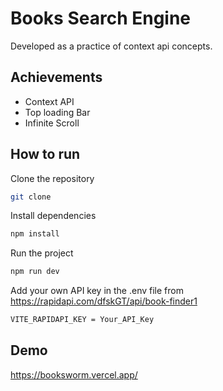 # Books Search Engine

Developed as a practice of context api concepts.

## Achievements
- Context API
- Top loading Bar
- Infinite Scroll

## How to run
Clone the repository

```bash
git clone
```

Install dependencies

```bash
npm install
```

Run the project

```bash
npm run dev
```

Add your own API key in the .env file from
https://rapidapi.com/dfskGT/api/book-finder1
```bash
VITE_RAPIDAPI_KEY = Your_API_Key
```

## Demo
https://booksworm.vercel.app/

